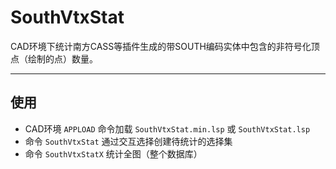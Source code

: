 # SouthVtxStat

CAD环境下统计南方CASS等插件生成的带SOUTH编码实体中包含的非符号化顶点（绘制的点）数量。

----

## 使用

- CAD环境 `APPLOAD` 命令加载 `SouthVtxStat.min.lsp` 或 `SouthVtxStat.lsp`
- 命令 `SouthVtxStat` 通过交互选择创建待统计的选择集
- 命令 `SouthVtxStatX` 统计全图（整个数据库）
